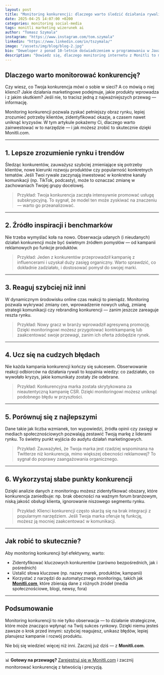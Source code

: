 ```yaml
---
layout: post
title: "Monitoring konkurencji: dlaczego warto śledzić działania rywali?"
date: 2025-04-25 14:07:00 +0200
categories: monitoring social-media
tags: monitli marketing wizerunek ai
author: "Tomasz Szymala"
instagram: "https://www.instagram.com/tom.szymala"
linkedin: "https://www.linkedin.com/in/tszymala/"
image: "/assets/img/blog/blog-2.jpg"
bio: "Deweloper z ponad 10-letnim doświadczeniem w programowaniu w Java i Angular, pracował przy zaawansowanych projektach w największych polskich bankach i firmach ubezpieczeniowych. Specjalizuje się w tworzeniu wydajnych aplikacji dla sektora finansowego i ubezpieczeniowego."
description: "Dowiedz się, dlaczego monitoring internetu z Monitli to must-have dla Twojej marki w 2025 roku – od ochrony wizerunku po mierzenie kampanii."
---
```


## Dlaczego warto monitorować konkurencję?

Czy wiesz, co Twoja konkurencja mówi o sobie w sieci? A co mówią o niej klienci? Jakie działania marketingowe podejmuje, jakie produkty wprowadza i z jakim skutkiem? Jeśli nie, to tracisz jedną z najważniejszych przewag — informację.

Monitoring konkurencji pozwala zyskać pełniejszy obraz rynku, lepiej zrozumieć potrzeby klientów, zidentyfikować okazje, a czasem nawet uniknąć kryzysów. W tym artykule pokażemy Ci, dlaczego warto zainwestować w to narzędzie — i jak możesz zrobić to skutecznie dzięki Monitli.com.

---

## 1. Lepsze zrozumienie rynku i trendów

Śledząc konkurentów, zauważysz szybciej zmieniające się potrzeby klientów, nowe kierunki rozwoju produktów czy popularność konkretnych tematów. Jeśli Twoi rywale zaczynają inwestować w konkretne kanały komunikacji (np. TikTok, podcasty), może to oznaczać zmianę w zachowaniach Twojej grupy docelowej.

> Przykład: Twoja konkurencja zaczęła intensywnie promować usługę subskrypcyjną. To sygnał, że model ten może zyskiwać na znaczeniu — warto go przeanalizować.

---

## 2. Źródło inspiracji i benchmarków

Nie trzeba wymyślać koła na nowo. Obserwacja udanych (i nieudanych) działań konkurencji może być świetnym źródłem pomysłów — od kampanii reklamowych po funkcje produktów.

> Przykład: Jeden z konkurentów przeprowadził kampanię z influencerami i uzyskał duży zasięg organiczny. Warto sprawdzić, co dokładnie zadziałało, i dostosować pomysł do swojej marki.

---

## 3. Reaguj szybciej niż inni

W dynamicznym środowisku online czas reakcji to pieniądz. Monitoring pozwala wykrywać zmiany cen, wprowadzenie nowych usług, zmianę strategii komunikacji czy rebranding konkurencji — zanim jeszcze zareaguje reszta rynku.

> Przykład: Nowy gracz w branży wprowadził agresywną promocję. Dzięki monitoringowi możesz przygotować kontrkampanię lub zaakcentować swoje przewagi, zanim ich oferta zdobędzie rynek.

---

## 4. Ucz się na cudzych błędach

Nie każda kampania konkurencji kończy się sukcesem. Obserwowanie reakcji odbiorców na działania rywali to kopalnia wiedzy: co zadziałało, co wywołało kryzys, jakie komunikaty zostały źle odebrane.

> Przykład: Konkurencyjna marka została skrytykowana za nieautentyczną kampanię CSR. Dzięki monitoringowi możesz uniknąć podobnego błędu w przyszłości.

---

## 5. Porównuj się z najlepszymi

Dane takie jak liczba wzmianek, ton wypowiedzi, źródła opinii czy zasięgi w mediach społecznościowych pozwalają zestawić Twoją markę z liderami rynku. To świetny punkt wyjścia do audytu działań marketingowych.

> Przykład: Zauważyłeś, że Twoja marka jest rzadziej wspominana na Twitterze niż konkurencja, mimo większej obecności reklamowej? To sygnał do poprawy zaangażowania organicznego.

---

## 6. Wykorzystaj słabe punkty konkurencji

Dzięki analizie danych z monitoringu możesz zidentyfikować obszary, które konkurencja zaniedbuje: np. brak obecności na ważnym forum branżowym, niską jakość obsługi klienta, ignorowanie niszowego segmentu rynku.

> Przykład: Klienci konkurencji często skarżą się na brak integracji z popularnym narzędziem. Jeśli Twoja marka oferuje tę funkcję, możesz ją mocniej zaakcentować w komunikacji.

---

## Jak robić to skutecznie?

Aby monitoring konkurencji był efektywny, warto:

- Zidentyfikować kluczowych konkurentów (zarówno bezpośrednich, jak i pośrednich)
- Ustalić słowa kluczowe (np. nazwy marek, produktów, kampanii)
- Korzystać z narzędzi do automatycznego monitoringu, takich jak **[Monitli.com](https://monitli.com)**, które zbierają dane z różnych źródeł (media społecznościowe, blogi, newsy, fora)

---

## Podsumowanie

Monitoring konkurencji to nie tylko obserwacja — to działanie strategiczne, które może znacząco wpłynąć na Twój sukces rynkowy. Dzięki niemu jesteś zawsze o krok przed innymi: szybciej reagujesz, unikasz błędów, lepiej planujesz kampanie i rozwój produktu.

Nie bój się wiedzieć więcej niż inni. Zacznij już dziś — z **Monitli.com**.

---

📊 **Gotowy na przewagę?** [Zarejestruj się w Monitli.com](https://monitli.com) i zacznij monitorować konkurencję z łatwością i precyzją.